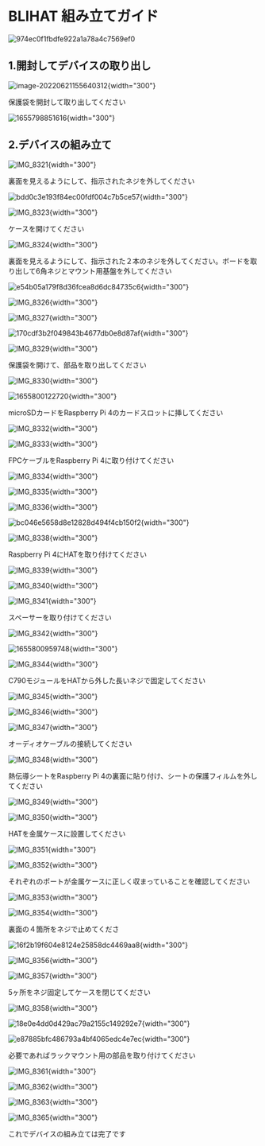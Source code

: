 # BLIHAT 組み立てガイド

![974ec0f1fbdfe922a1a78a4c7569ef0](assets/images/BLIKVM-HAT/hat-install/974ec0f1fbdfe922a1a78a4c7569ef0.jpg)

## 1.開封してデバイスの取り出し

![image-20220621155640312](assets/images/BLIKVM-HAT/hat-install/image-20220621155640312.png){width="300"}

保護袋を開封して取り出してください

![1655798851616](assets/images/BLIKVM-HAT/hat-install/1655798851616.png){width="300"}

## 2.デバイスの組み立て

![IMG_8321](assets/images/BLIKVM-HAT/hat-install/IMG_8321.JPG){width="300"}

裏面を見えるようにして、指示されたネジを外してください

![bdd0c3e193f84ec00fdf004c7b5ce57](assets/images/BLIKVM-HAT/hat-install/bdd0c3e193f84ec00fdf004c7b5ce57.png){width="300"}

![IMG_8323](assets/images/BLIKVM-HAT/hat-install/IMG_8323.JPG){width="300"}

ケースを開けてください

![IMG_8324](assets/images/BLIKVM-HAT/hat-install/IMG_8324.JPG){width="300"}

裏面を見えるようにして、指示された２本のネジを外してください。ボードを取り出して6角ネジとマウント用基盤を外してください

![e54b05a179f8d36fcea8d6dc84735c6](assets/images/BLIKVM-HAT/hat-install/e54b05a179f8d36fcea8d6dc84735c6.png){width="300"}

![IMG_8326](assets/images/BLIKVM-HAT/hat-install/IMG_8326.JPG){width="300"}

![IMG_8327](assets/images/BLIKVM-HAT/hat-install/IMG_8327.JPG){width="300"}

![170cdf3b2f049843b4677db0e8d87af](assets/images/BLIKVM-HAT/hat-install/170cdf3b2f049843b4677db0e8d87af.png){width="300"}

![IMG_8329](assets/images/BLIKVM-HAT/hat-install/IMG_8329.JPG){width="300"}

保護袋を開けて、部品を取り出してください

![IMG_8330](assets/images/BLIKVM-HAT/hat-install/IMG_8330.JPG){width="300"}

![1655800122720](assets/images/BLIKVM-HAT/hat-install/1655800122720.png){width="300"}

microSDカードをRaspberry Pi 4のカードスロットに挿してください

![IMG_8332](assets/images/BLIKVM-HAT/hat-install/IMG_8332.JPG){width="300"}

![IMG_8333](assets/images/BLIKVM-HAT/hat-install/IMG_8333.JPG){width="300"}

FPCケーブルをRaspberry Pi 4に取り付けてください

![IMG_8334](assets/images/BLIKVM-HAT/hat-install/IMG_8334.JPG){width="300"}

![IMG_8335](assets/images/BLIKVM-HAT/hat-install/IMG_8335.JPG){width="300"}

![IMG_8336](assets/images/BLIKVM-HAT/hat-install/IMG_8336.JPG){width="300"}

![bc046e5658d8e12828d494f4cb150f2](assets/images/BLIKVM-HAT/hat-install/bc046e5658d8e12828d494f4cb150f2.png){width="300"}

![IMG_8338](assets/images/BLIKVM-HAT/hat-install/IMG_8338.JPG){width="300"}

Raspberry Pi 4にHATを取り付けてください

![IMG_8339](assets/images/BLIKVM-HAT/hat-install/IMG_8339.JPG){width="300"}

![IMG_8340](assets/images/BLIKVM-HAT/hat-install/IMG_8340.JPG){width="300"}

![IMG_8341](assets/images/BLIKVM-HAT/hat-install/IMG_8341-165580085168229.JPG){width="300"}

スペーサーを取り付けてください

![IMG_8342](assets/images/BLIKVM-HAT/hat-install/IMG_8342.JPG){width="300"}

![1655800959748](assets/images/BLIKVM-HAT/hat-install/1655800959748.png){width="300"}

![IMG_8344](assets/images/BLIKVM-HAT/hat-install/IMG_8344.JPG){width="300"}

C790モジュールをHATから外した長いネジで固定してください

![IMG_8345](assets/images/BLIKVM-HAT/hat-install/IMG_8345.JPG){width="300"}

![IMG_8346](assets/images/BLIKVM-HAT/hat-install/IMG_8346.JPG){width="300"}

![IMG_8347](assets/images/BLIKVM-HAT/hat-install/IMG_8347.JPG){width="300"}

オーディオケーブルの接続してください

![IMG_8348](assets/images/BLIKVM-HAT/hat-install/IMG_8348.JPG){width="300"}

熱伝導シートをRaspberry Pi 4の裏面に貼り付け、シートの保護フィルムを外してください

![IMG_8349](assets/images/BLIKVM-HAT/hat-install/IMG_8349.JPG){width="300"}

![IMG_8350](assets/images/BLIKVM-HAT/hat-install/IMG_8350.JPG){width="300"}

HATを金属ケースに設置してください

![IMG_8351](assets/images/BLIKVM-HAT/hat-install/IMG_8351.JPG){width="300"}

![IMG_8352](assets/images/BLIKVM-HAT/hat-install/IMG_8352.JPG){width="300"}

それぞれのポートが金属ケースに正しく収まっていることを確認してください

![IMG_8353](assets/images/BLIKVM-HAT/hat-install/IMG_8353.JPG){width="300"}

![IMG_8354](assets/images/BLIKVM-HAT/hat-install/IMG_8354.JPG){width="300"}

裏面の４箇所をネジで止めてくださ

![16f2b19f604e8124e25858dc4469aa8](assets/images/BLIKVM-HAT/hat-install/16f2b19f604e8124e25858dc4469aa8.png){width="300"}

![IMG_8356](assets/images/BLIKVM-HAT/hat-install/IMG_8356.JPG){width="300"}

![IMG_8357](assets/images/BLIKVM-HAT/hat-install/IMG_8357.JPG){width="300"}

5ヶ所をネジ固定してケースを閉じてください

![IMG_8358](assets/images/BLIKVM-HAT/hat-install/IMG_8358.JPG){width="300"}

![18e0e4dd0d429ac79a2155c149292e7](assets/images/BLIKVM-HAT/hat-install/18e0e4dd0d429ac79a2155c149292e7.png){width="300"}

![e87885bfc486793a4bf4065edc4e7ec](assets/images/BLIKVM-HAT/hat-install/e87885bfc486793a4bf4065edc4e7ec.png){width="300"}

必要であればラックマウント用の部品を取り付けてください

![IMG_8361](assets/images/BLIKVM-HAT/hat-install/IMG_8361.JPG){width="300"}

![IMG_8362](assets/images/BLIKVM-HAT/hat-install/IMG_8362.JPG){width="300"}

![IMG_8363](assets/images/BLIKVM-HAT/hat-install/IMG_8363.JPG){width="300"}

![IMG_8365](assets/images/BLIKVM-HAT/hat-install/IMG_8365.JPG){width="300"}

これでデバイスの組み立ては完了です



